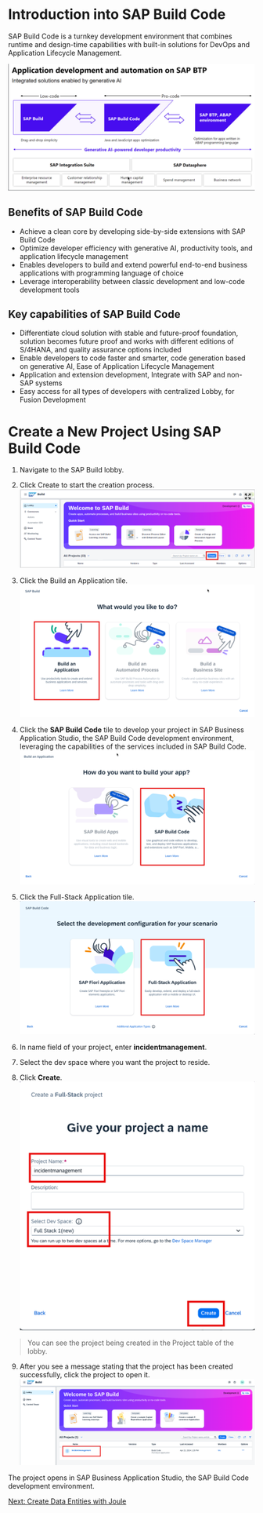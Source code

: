# Introduction into SAP Build Code

SAP Build Code is a turnkey development environment that combines runtime and design-time capabilities with built-in solutions for DevOps and Application Lifecycle Management.

![](./images/intro.png)

## Benefits of SAP Build Code

- Achieve a clean core by developing side-by-side extensions with SAP Build Code
- Optimize developer efficiency with generative AI, productivity tools, and application lifecycle management
- Enables developers to build and extend powerful end-to-end business applications with programming language of choice
- Leverage interoperability between classic development and low-code development tools 

## Key capabilities of SAP Build Code

- Differentiate cloud solution with stable and future-proof foundation, solution becomes future proof and works with different editions of S/4HANA, and quality assurance options included
- Enable developers to code faster and smarter, code generation based on generative AI, Ease of Application Lifecycle Management 
- Application and extension development, Integrate with SAP and non-SAP systems
- Easy access for all types of developers with centralized Lobby, for Fusion Development

# Create a New Project Using SAP Build Code

1. Navigate to the SAP Build lobby.

2. Click Create to start the creation process.
![](./images/create.png)

3. Click the Build an Application tile.
![](./images/buildapp.png)

4. Click the **SAP Build Code** tile to develop your project in SAP Business Application Studio, the SAP Build Code development environment, leveraging the capabilities of the services included in SAP Build Code.
![](./images/buildcode.png)

5. Click the Full-Stack Application tile. 
![](./images/fullstack.png) 

6. In name field of your project, enter **incidentmanagement**.

7. Select the dev space where you want the project to reside.

8. Click **Create**.
![](./images/projectinfo.png)

> You can see the project being created in the Project table of the lobby.

9. After you see a message stating that the project has been created successfully, click the project to open it.
![](./images/projectopen.png)

The project opens in SAP Business Application Studio, the SAP Build Code development environment.

[Next: Create Data Entities with Joule](../dataentity/README.md)


